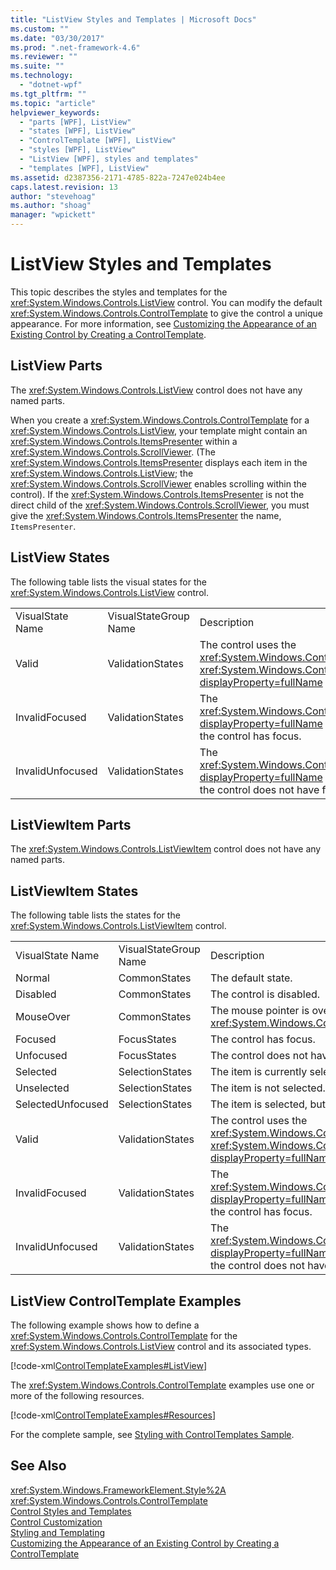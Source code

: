 ```yaml
---
title: "ListView Styles and Templates | Microsoft Docs"
ms.custom: ""
ms.date: "03/30/2017"
ms.prod: ".net-framework-4.6"
ms.reviewer: ""
ms.suite: ""
ms.technology: 
  - "dotnet-wpf"
ms.tgt_pltfrm: ""
ms.topic: "article"
helpviewer_keywords: 
  - "parts [WPF], ListView"
  - "states [WPF], ListView"
  - "ControlTemplate [WPF], ListView"
  - "styles [WPF], ListView"
  - "ListView [WPF], styles and templates"
  - "templates [WPF], ListView"
ms.assetid: d2387356-2171-4785-822a-7247e024b4ee
caps.latest.revision: 13
author: "stevehoag"
ms.author: "shoag"
manager: "wpickett"
---
```

# ListView Styles and Templates
This topic describes the styles and templates for the <xref:System.Windows.Controls.ListView> control. You can modify the default <xref:System.Windows.Controls.ControlTemplate> to give the control a unique appearance. For more information, see [Customizing the Appearance of an Existing Control by Creating a ControlTemplate](../../../../docs/framework/wpf/controls/customizing-the-appearance-of-an-existing-control-by-creating-a-controltemplate.md).  
  
## ListView Parts  
 The <xref:System.Windows.Controls.ListView> control does not have any named parts.  
  
 When you create a <xref:System.Windows.Controls.ControlTemplate> for a <xref:System.Windows.Controls.ListView>, your template might contain an <xref:System.Windows.Controls.ItemsPresenter> within a <xref:System.Windows.Controls.ScrollViewer>. (The <xref:System.Windows.Controls.ItemsPresenter> displays each item in the <xref:System.Windows.Controls.ListView>; the <xref:System.Windows.Controls.ScrollViewer> enables scrolling within the control).  If the <xref:System.Windows.Controls.ItemsPresenter> is not the direct child of the <xref:System.Windows.Controls.ScrollViewer>, you must give the <xref:System.Windows.Controls.ItemsPresenter> the name, `ItemsPresenter`.  
  
## ListView States  
 The following table lists the visual states for the <xref:System.Windows.Controls.ListView> control.  
  
||||  
|-|-|-|  
|VisualState Name|VisualStateGroup Name|Description|  
|Valid|ValidationStates|The control uses the <xref:System.Windows.Controls.Validation> class and the <xref:System.Windows.Controls.Validation.HasError%2A?displayProperty=fullName> attached property is `false`.|  
|InvalidFocused|ValidationStates|The <xref:System.Windows.Controls.Validation.HasError%2A?displayProperty=fullName> attached property is `true` has the control has focus.|  
|InvalidUnfocused|ValidationStates|The <xref:System.Windows.Controls.Validation.HasError%2A?displayProperty=fullName> attached property is `true` has the control does not have focus.|  
  
## ListViewItem Parts  
 The <xref:System.Windows.Controls.ListViewItem> control does not have any named parts.  
  
## ListViewItem States  
 The following table lists the states for the <xref:System.Windows.Controls.ListViewItem> control.  
  
||||  
|-|-|-|  
|VisualState Name|VisualStateGroup Name|Description|  
|Normal|CommonStates|The default state.|  
|Disabled|CommonStates|The control is disabled.|  
|MouseOver|CommonStates|The mouse pointer is over the <xref:System.Windows.Controls.ComboBox> control.|  
|Focused|FocusStates|The control has focus.|  
|Unfocused|FocusStates|The control does not have focus.|  
|Selected|SelectionStates|The item is currently selected.|  
|Unselected|SelectionStates|The item is not selected.|  
|SelectedUnfocused|SelectionStates|The item is selected, but does not have focus.|  
|Valid|ValidationStates|The control uses the <xref:System.Windows.Controls.Validation> class and the <xref:System.Windows.Controls.Validation.HasError%2A?displayProperty=fullName> attached property is `false`.|  
|InvalidFocused|ValidationStates|The <xref:System.Windows.Controls.Validation.HasError%2A?displayProperty=fullName> attached property is `true` has the control has focus.|  
|InvalidUnfocused|ValidationStates|The <xref:System.Windows.Controls.Validation.HasError%2A?displayProperty=fullName> attached property is `true` has the control does not have focus.|  
  
## ListView ControlTemplate Examples  
 The following example shows how to define a <xref:System.Windows.Controls.ControlTemplate> for the <xref:System.Windows.Controls.ListView> control and its associated types.  
  
 [!code-xml[ControlTemplateExamples#ListView](../../../../samples/snippets/csharp/VS_Snippets_Wpf/ControlTemplateExamples/CS/resources/listview.xaml#listview)]  
  
 The <xref:System.Windows.Controls.ControlTemplate> examples use one or more of the following resources.  
  
 [!code-xml[ControlTemplateExamples#Resources](../../../../samples/snippets/csharp/VS_Snippets_Wpf/ControlTemplateExamples/CS/resources/shared.xaml#resources)]  
  
 For the complete sample, see [Styling with ControlTemplates Sample](http://go.microsoft.com/fwlink/?LinkID=160041).  
  
## See Also  
 <xref:System.Windows.FrameworkElement.Style%2A>   
 <xref:System.Windows.Controls.ControlTemplate>   
 [Control Styles and Templates](../../../../docs/framework/wpf/controls/control-styles-and-templates.md)   
 [Control Customization](../../../../docs/framework/wpf/controls/control-customization.md)   
 [Styling and Templating](../../../../docs/framework/wpf/controls/styling-and-templating.md)   
 [Customizing the Appearance of an Existing Control by Creating a ControlTemplate](../../../../docs/framework/wpf/controls/customizing-the-appearance-of-an-existing-control-by-creating-a-controltemplate.md)